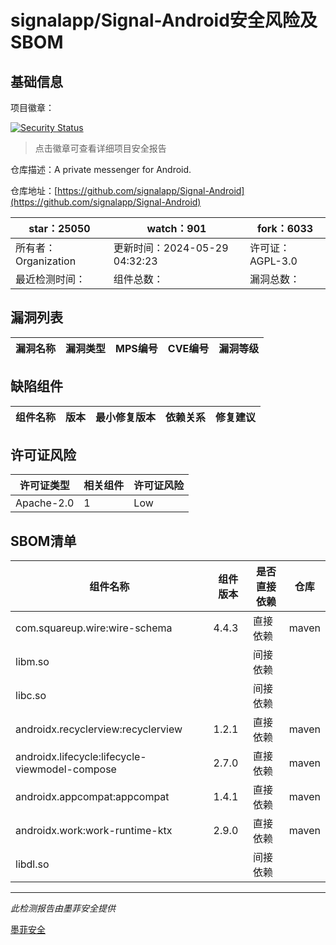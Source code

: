 # signalapp/Signal-Android安全风险及SBOM

## 基础信息

项目徽章：

[![Security Status](https://www.murphysec.com/platform3/v31/badge/1797329645087215616.svg)](https://www.murphysec.com/console/report/1691511267770785792/1797329645087215616)

> 点击徽章可查看详细项目安全报告

仓库描述：A private messenger for Android.

仓库地址：[https://github.com/signalapp/Signal-Android](https://github.com/signalapp/Signal-Android)

| star：25050 | watch：901 | fork：6033 |
| ----------- | -------------- | ------------ |
| 所有者：Organization | 更新时间：2024-05-29 04:32:23 | 许可证：AGPL-3.0 |
| 最近检测时间： | 组件总数： | 漏洞总数： |




## 漏洞列表

| 漏洞名称 | 漏洞类型 | MPS编号 | CVE编号 | 漏洞等级 |
| ------- | ------ | ------- | ------ | ----- |





## 缺陷组件

| 组件名称 | 版本 | 最小修复版本 | 依赖关系 | 修复建议 |
| -------- | ---- | ------------ | -------- | -------- |





## 许可证风险

| 许可证类型 | 相关组件 | 许可证风险 |
| ---------- | -------- | ---------- |
|Apache-2.0|1|Low|




## SBOM清单

| 组件名称 | 组件版本 | 是否直接依赖 | 仓库 |
| -------- | -------- | ------------ | ---- |
|com.squareup.wire:wire-schema|4.4.3|直接依赖|maven|
|libm.so||间接依赖||
|libc.so||间接依赖||
|androidx.recyclerview:recyclerview|1.2.1|直接依赖|maven|
|androidx.lifecycle:lifecycle-viewmodel-compose|2.7.0|直接依赖|maven|
|androidx.appcompat:appcompat|1.4.1|直接依赖|maven|
|androidx.work:work-runtime-ktx|2.9.0|直接依赖|maven|
|libdl.so||间接依赖||


------

*此检测报告由墨菲安全提供*

[墨菲安全](www.murphysec.com)